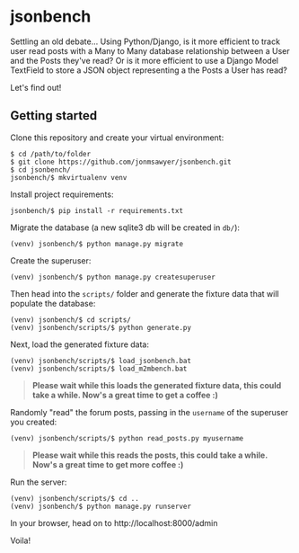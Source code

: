 # jsonbench

Settling an old debate... Using Python/Django, is it more efficient to track
user read posts with a Many to Many database relationship between a User and
the Posts they've read? Or is it more efficient to use a Django Model TextField
to store a JSON object representing a the Posts a User has read?

Let's find out!

## Getting started

Clone this repository and create your virtual environment:

```
$ cd /path/to/folder
$ git clone https://github.com/jonmsawyer/jsonbench.git
$ cd jsonbench/
jsonbench/$ mkvirtualenv venv
```

Install project requirements:

```
jsonbench/$ pip install -r requirements.txt
```

Migrate the database (a new sqlite3 db will be created in `db/`):

```
(venv) jsonbench/$ python manage.py migrate
```

Create the superuser:

```
(venv) jsonbench/$ python manage.py createsuperuser
```

Then head into the `scripts/` folder and generate the fixture data that will
populate the database:

```
(venv) jsonbench/$ cd scripts/
(venv) jsonbench/scripts/$ python generate.py
```

Next, load the generated fixture data:

```
(venv) jsonbench/scripts/$ load_jsonbench.bat
(venv) jsonbench/scripts/$ load_m2mbench.bat
```

> **Please wait while this loads the generated fixture data, this could take a while. Now's a great time to get a coffee :)**

Randomly "read" the forum posts, passing in the `username` of the superuser you created:

```
(venv) jsonbench/scripts/$ python read_posts.py myusername
```

> **Please wait while this reads the posts, this could take a while. Now's a great time to get more coffee :)**


Run the server:

```
(venv) jsonbench/scripts/$ cd ..
(venv) jsonbench/$ python manage.py runserver
```

In your browser, head on to http://localhost:8000/admin

Voila!
